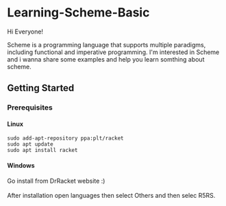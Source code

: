 # Learning-Scheme-Basic

Hi Everyone!

Scheme is a programming language that supports multiple paradigms, including functional and imperative programming.
I'm interested in Scheme and i wanna share some examples and help you learn somthing about scheme.
## Getting Started

### Prerequisites
#### Linux
```
sudo add-apt-repository ppa:plt/racket
sudo apt update
sudo apt install racket
```
#### Windows
Go install from DrRacket website :) <br />
<br />
After installation open languages then select Others and then selec R5RS.


